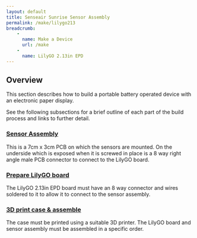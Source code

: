 ```yaml
---
layout: default
title: Senseair Sunrise Sensor Assembly
permalink: /make/lilygo213
breadcrumb:
    - 
      name: Make a Device
      url: /make
    - 
      name: LilyGO 2.13in EPD
---
```


## Overview

This section describes how to build a portable battery operated device with an electronic paper display. 

See the following subsections for a brief outline of each part of the build process and links to further detail.

### [Sensor Assembly](/make/sensor-assemblies/sunrise)
This is a 7cm x 3cm PCB on which the sensors are mounted. On the underside which is exposed when it is screwed in place is a 8 way right angle male PCB connector to connect to the LilyGO board.

### [Prepare LilyGO board](/make/lilygo213/prepare)
The LilyGO 2.13in EPD board must have an 8 way connector and wires soldered to it to allow it to connect to the sensor assembly.

### [3D print case & assemble](/make/lilygo213/assemble)
The case must be printed using a suitable 3D printer. The LilyGO board and sensor assembly must be assembled in a specific order.

